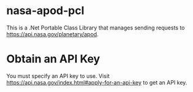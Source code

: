 # nasa-apod-pcl
This is a .Net Portable Class Library that manages sending requests to https://api.nasa.gov/planetary/apod.
# Obtain an API Key
You must specify an API key to use. Visit https://api.nasa.gov/index.html#apply-for-an-api-key to get an API key.
